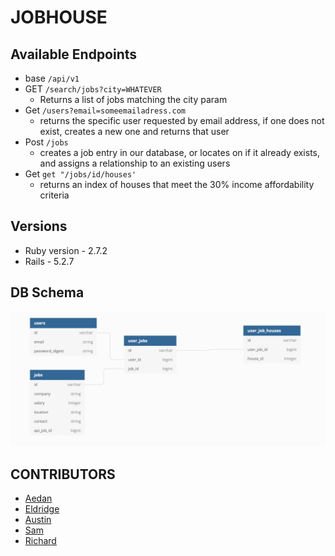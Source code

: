 # JOBHOUSE

## Available Endpoints
  + base `/api/v1`
  + GET `/search/jobs?city=WHATEVER`
    + Returns a list of jobs matching the city param
  + Get `/users?email=someemailadress.com`
    + returns the specific user requested by email address, if one does not exist, creates a new one and returns that user
  + Post `/jobs`
    + creates a job entry in our database, or locates on if it already exists, and assigns a relationship to an existing users
  + Get `get "/jobs/id/houses'`
    + returns an index of houses that meet the 30% income affordability criteria


## Versions
* Ruby version - 2.7.2
* Rails - 5.2.7

## DB Schema
![schema](app/assets/images/image.png)
## CONTRIBUTORS
* [Aedan](https://github.com/aedanjames)
* [Eldridge](https://github.com/Eldridge-Turambi)
* [Austin](https://github.com/AustinCMoore)
* [Sam](https://github.com/samlsmith424)
* [Richard](https://github.com/RichardLaBrecque)
